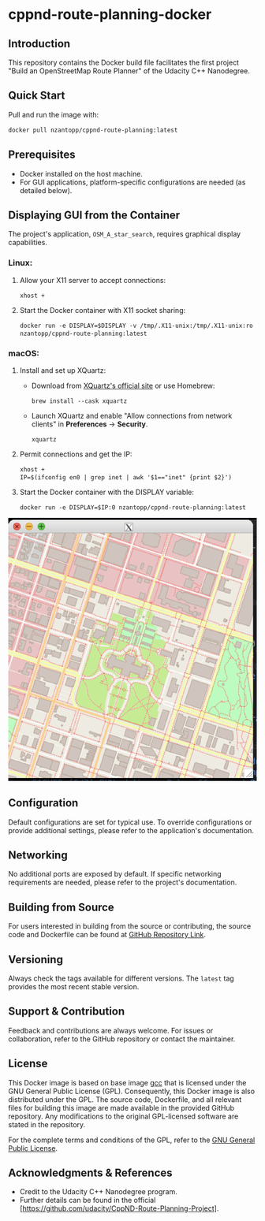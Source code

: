 # cppnd-route-planning-docker

## Introduction

This repository contains the Docker build file facilitates the first project "Build an OpenStreetMap Route Planner" of the Udacity C++ Nanodegree.

## Quick Start

Pull and run the image with:
```bash
docker pull nzantopp/cppnd-route-planning:latest
```

## Prerequisites

- Docker installed on the host machine.
- For GUI applications, platform-specific configurations are needed (as detailed below).

## Displaying GUI from the Container

The project's application, `OSM_A_star_search`, requires graphical display capabilities. 

### Linux:
1. Allow your X11 server to accept connections:
    ```
    xhost +
    ```

2. Start the Docker container with X11 socket sharing:
    ```
    docker run -e DISPLAY=$DISPLAY -v /tmp/.X11-unix:/tmp/.X11-unix:ro nzantopp/cppnd-route-planning:latest
    ```

### macOS:
1. Install and set up XQuartz:
    - Download from [XQuartz's official site](https://www.xquartz.org/) or use Homebrew:
        ```
        brew install --cask xquartz
        ```
    - Launch XQuartz and enable "Allow connections from network clients" in **Preferences** → **Security**.
      ```
      xquartz
      ```

2. Permit connections and get the IP:
    ```
    xhost +
    IP=$(ifconfig en0 | grep inet | awk '$1=="inet" {print $2}')
    ```

3. Start the Docker container with the DISPLAY variable:
    ```
    docker run -e DISPLAY=$IP:0 nzantopp/cppnd-route-planning:latest
    ```

![Map on macOS](/docs/images/map_quartz.png)

## Configuration

Default configurations are set for typical use. To override configurations or provide additional settings, please refer to the application's documentation.

## Networking

No additional ports are exposed by default. If specific networking requirements are needed, please refer to the project's documentation.

## Building from Source

For users interested in building from the source or contributing, the source code and Dockerfile can be found at [GitHub Repository Link](https://github.com/nzantopp/cppnd-route-planning-docker).

## Versioning

Always check the tags available for different versions. The `latest` tag provides the most recent stable version.

## Support & Contribution

Feedback and contributions are always welcome. For issues or collaboration, refer to the GitHub repository or contact the maintainer.


## License

This Docker image is based on base image [gcc](https://hub.docker.com/_/gcc) that is licensed under the GNU General Public License (GPL). Consequently, this Docker image is also distributed under the GPL. The source code, Dockerfile, and all relevant files for building this image are made available in the provided GitHub repository. Any modifications to the original GPL-licensed software are stated in the repository.

For the complete terms and conditions of the GPL, refer to the [GNU General Public License](https://www.gnu.org/licenses/gpl-3.0.en.html).


## Acknowledgments & References

- Credit to the Udacity C++ Nanodegree program.
- Further details can be found in the official [https://github.com/udacity/CppND-Route-Planning-Project].

